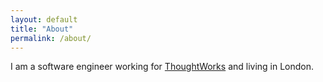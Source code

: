 ```yaml
---
layout: default
title: "About"
permalink: /about/
---
```


I am a software engineer working for [ThoughtWorks](https://www.thoughtworks.com) and living in London.
